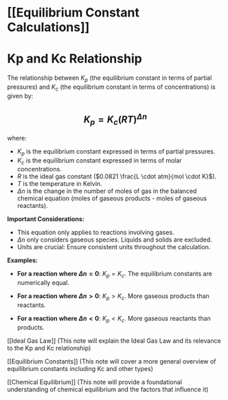 # [[Equilibrium Constant Calculations]]
# Kp and Kc Relationship

The relationship between $K_p$ (the equilibrium constant in terms of partial pressures) and $K_c$ (the equilibrium constant in terms of concentrations) is given by:

## $$K_p = K_c(RT)^{\Delta n}$$

where:

* $K_p$ is the equilibrium constant expressed in terms of partial pressures.
* $K_c$ is the equilibrium constant expressed in terms of molar concentrations.
* $R$ is the ideal gas constant ($0.0821 \frac{L \cdot atm}{mol \cdot K}$).
* $T$ is the temperature in Kelvin.
* $\Delta n$ is the change in the number of moles of gas in the balanced chemical equation (moles of gaseous products - moles of gaseous reactants).


**Important Considerations:**

* This equation only applies to reactions involving gases.
*  $\Delta n$ only considers gaseous species.  Liquids and solids are excluded.
* Units are crucial:  Ensure consistent units throughout the calculation.


**Examples:**

* **For a reaction where $\Delta n = 0$**: $K_p = K_c$.  The equilibrium constants are numerically equal.

* **For a reaction where $\Delta n > 0$**: $K_p > K_c$.  More gaseous products than reactants.

* **For a reaction where $\Delta n < 0$**: $K_p < K_c$. More gaseous reactants than products.


[[Ideal Gas Law]]  (This note will explain the Ideal Gas Law and its relevance to the Kp and Kc relationship)

[[Equilibrium Constants]] (This note will cover a more general overview of equilibrium constants including Kc and other types)

[[Chemical Equilibrium]] (This note will provide a foundational understanding of chemical equilibrium and the factors that influence it)
